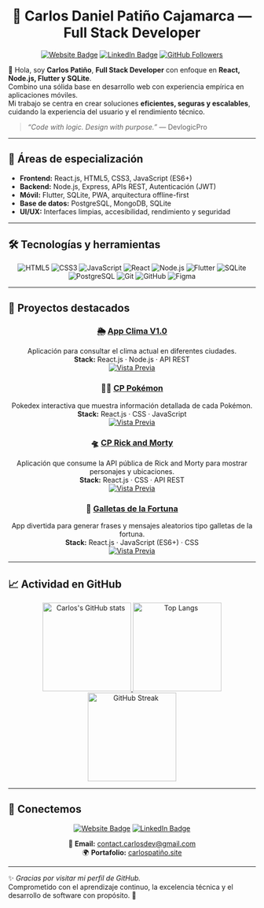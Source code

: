 <div align="center">

# 🌟 Carlos Daniel Patiño Cajamarca — Full Stack Developer

[![Website Badge](https://img.shields.io/badge/Website-carlospatiño.site-3b5998?style=for-the-badge&logo=google-chrome)](https://carlospatiño.site)
[![LinkedIn Badge](https://img.shields.io/badge/LinkedIn-Conecta-0077B5?style=for-the-badge&logo=linkedin)](https://www.linkedin.com/in/carlos-daniel-pati%C3%B1o-cajamarca-655519315/)
[![GitHub Followers](https://img.shields.io/github/followers/C-D-P-C?label=Followers&style=for-the-badge&logo=github)](https://github.com/C-D-P-C)

</div>

👋 Hola, soy **Carlos Patiño**, **Full Stack Developer** con enfoque en **React, Node.js, Flutter y SQLite**.  
Combino una sólida base en desarrollo web con experiencia empírica en aplicaciones móviles.  
Mi trabajo se centra en crear soluciones **eficientes, seguras y escalables**, cuidando la experiencia del usuario y el rendimiento técnico.

> *“Code with logic. Design with purpose.”* — DevlogicPro

---

## 🧠 Áreas de especialización
- **Frontend:** React.js, HTML5, CSS3, JavaScript (ES6+)
- **Backend:** Node.js, Express, APIs REST, Autenticación (JWT)
- **Móvil:** Flutter, SQLite, PWA, arquitectura offline-first
- **Base de datos:** PostgreSQL, MongoDB, SQLite
- **UI/UX:** Interfaces limpias, accesibilidad, rendimiento y seguridad

---

## 🛠️ Tecnologías y herramientas

<div align="center">

![HTML5](https://img.shields.io/badge/HTML5-E34F26?style=for-the-badge&logo=html5&logoColor=white)
![CSS3](https://img.shields.io/badge/CSS3-1572B6?style=for-the-badge&logo=css3&logoColor=white)
![JavaScript](https://img.shields.io/badge/JavaScript-F7DF1E?style=for-the-badge&logo=javascript&logoColor=black)
![React](https://img.shields.io/badge/React-61DAFB?style=for-the-badge&logo=react&logoColor=black)
![Node.js](https://img.shields.io/badge/Node.js-339933?style=for-the-badge&logo=node.js&logoColor=white)
![Flutter](https://img.shields.io/badge/Flutter-02569B?style=for-the-badge&logo=flutter&logoColor=white)
![SQLite](https://img.shields.io/badge/SQLite-07405E?style=for-the-badge&logo=sqlite&logoColor=white)
![PostgreSQL](https://img.shields.io/badge/PostgreSQL-336791?style=for-the-badge&logo=postgresql&logoColor=white)
![Git](https://img.shields.io/badge/Git-F05032?style=for-the-badge&logo=git&logoColor=white)
![GitHub](https://img.shields.io/badge/GitHub-181717?style=for-the-badge&logo=github&logoColor=white)
![Figma](https://img.shields.io/badge/Figma-F24E1E?style=for-the-badge&logo=figma&logoColor=white)

</div>

---

## 📂 Proyectos destacados

<div align="center">

### 🌦️ [App Clima V1.0](https://appclimav1carlospatino.netlify.app)
Aplicación para consultar el clima actual en diferentes ciudades.  
**Stack:** React.js · Node.js · API REST  
[![Vista Previa](https://img.shields.io/badge/Vista%20Previa-Click%20Aquí-blue?style=for-the-badge&logo=google-chrome)](https://appclimav1carlospatino.netlify.app)

### 🐱‍👤 [CP Pokémon](https://cp-pokedexv1carlospatino.netlify.app)
Pokedex interactiva que muestra información detallada de cada Pokémon.  
**Stack:** React.js · CSS · JavaScript  
[![Vista Previa](https://img.shields.io/badge/Vista%20Previa-Click%20Aquí-blue?style=for-the-badge&logo=google-chrome)](https://cp-pokedexv1carlospatino.netlify.app)

### 🛸 [CP Rick and Morty](https://rick-and-mortyv1carlospatino.netlify.app)
Aplicación que consume la API pública de Rick and Morty para mostrar personajes y ubicaciones.  
**Stack:** React.js · CSS · API REST  
[![Vista Previa](https://img.shields.io/badge/Vista%20Previa-Click%20Aquí-blue?style=for-the-badge&logo=google-chrome)](https://rick-and-mortyv1carlospatino.netlify.app)

### 🍪 [Galletas de la Fortuna](https://galletasdelafortunav1carlospatino.netlify.app)
App divertida para generar frases y mensajes aleatorios tipo galletas de la fortuna.  
**Stack:** React.js · JavaScript (ES6+) · CSS  
[![Vista Previa](https://img.shields.io/badge/Vista%20Previa-Click%20Aquí-blue?style=for-the-badge&logo=google-chrome)](https://galletasdelafortunav1carlospatino.netlify.app)

</div>

---

## 📈 Actividad en GitHub

<div align="center">
  <a href="https://github.com/C-D-P-C">
    <img src="https://github-readme-stats.vercel.app/api?username=C-D-P-C&show_icons=true&theme=radical" alt="Carlos's GitHub stats" height="180em"/>
    <img src="https://github-readme-stats.vercel.app/api/top-langs/?username=C-D-P-C&layout=compact&theme=radical" alt="Top Langs" height="180em"/>
    <img src="https://github-readme-streak-stats.herokuapp.com/?user=C-D-P-C&theme=radical" alt="GitHub Streak" height="180em"/>
  </a>
</div>

---

## 🤝 Conectemos

<div align="center">

[![Website Badge](https://img.shields.io/badge/Website-carlospatiño.site-3b5998?style=for-the-badge&logo=google-chrome)](https://carlospatiño.site)
[![LinkedIn Badge](https://img.shields.io/badge/LinkedIn-Conecta-0077B5?style=for-the-badge&logo=linkedin)](https://www.linkedin.com/in/carlos-daniel-pati%C3%B1o-cajamarca-655519315/)

📧 **Email:** [contact.carlosdev@gmail.com](mailto:contact.carlosdev@gmail.com)  
🌍 **Portafolio:** [carlospatiño.site](https://carlospatiño.site)

</div>

---

✨ *Gracias por visitar mi perfil de GitHub.*  
Comprometido con el aprendizaje continuo, la excelencia técnica y el desarrollo de software con propósito. 🚀
